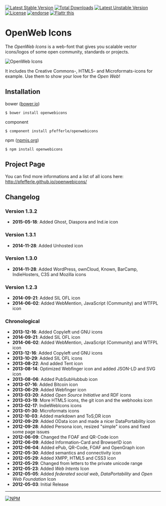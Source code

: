 [![Latest Stable Version](https://poser.pugx.org/pfefferle/openwebicons/v/stable.svg)](https://packagist.org/packages/pfefferle/openwebicons) [![Total Downloads](https://poser.pugx.org/pfefferle/openwebicons/downloads.svg)](https://packagist.org/packages/pfefferle/openwebicons) [![Latest Unstable Version](https://poser.pugx.org/pfefferle/openwebicons/v/unstable.svg)](https://packagist.org/packages/pfefferle/openwebicons) [![License](https://poser.pugx.org/pfefferle/openwebicons/license.svg)](https://packagist.org/packages/pfefferle/openwebicons) [![endorse](http://api.coderwall.com/pfefferle/endorsecount.png)](http://coderwall.com/pfefferle) [![Flattr this](http://button.flattr.com/flattr-badge-large.png)](https://flattr.com/submit/auto?user_id=pfefferle&url=https%3A%2F%2Fgithub.com%2Fpfefferle%2Fopenwebicons)

# OpenWeb Icons

The *OpenWeb Icons* is a web-font that gives you scalable vector icons/logos of some open community, standards or projects.

![OpenWeb Icons](http://pfefferle.github.io/openwebicons/img/OpenWeb-Icons.jpg)

It includes the Creative Commons-, HTML5- and Microformats-icons for example. Use them to show your love for the *Open Web*!

## Installation

bower ([bower.io](http://bower.io/search/?q=openwebicons))

    $ bower install openwebicons

component

    $ component install pfefferle/openwebicons

npm ([npmjs.org](https://www.npmjs.org/package/openwebicons))

    $ npm install openwebicons

## Project Page

You can find more informations and a list of all icons here: http://pfefferle.github.io/openwebicons/

## Changelog

### Version 1.3.2

* **2015-05-18**: Added Ghost, Diaspora and Ind.ie icon

### Version 1.3.1

* **2014-11-28**: Added Unhosted icon

### Version 1.3.0

* **2014-11-28**: Added WordPress, ownCloud, Known, BarCamp, IndieHosters, C3S and Mozilla icons

### Version 1.2.3

* **2014-09-21**: Added SIL OFL icon
* **2014-06-02**: Added WebMention, JavaScript (Community) and WTFPL icon

### Chronological

* **2013-12-16**: Added Copyleft und GNU icons
* **2014-09-21**: Added SIL OFL icon
* **2014-06-02**: Added WebMention, JavaScript (Community) and WTFPL icon
* **2013-12-16**: Added Copyleft und GNU icons
* **2013-10-29**: Added SIL OFL icons
* **2013-08-22**: And added Tent icon
* **2013-08-14**: Optimized Webfinger icon and added JSON-LD and SVG icon
* **2013-08-06**: Added PubSubHubbub icon
* **2013-07-16**: Added Bitcoin icon
* **2013-06-29**: Added Webfinger icon
* **2013-03-20**: Added *Open Source Initiative* and RDF icons
* **2013-03-19**: More HTML5 icons, the git icon and the webhooks icon
* **2013-02-17**: IndieWebIcons icons
* **2013-01-30**: Microformats icons
* **2012-10-03**: Added markdown and ToS;DR icon
* **2012-09-29**: Added OData icon and made a nicer DataPortability icon
* **2012-09-28**: Added Persona icon, resized "simple" icons and fixed some page issues
* **2012-06-09**: Changed the FOAF and QR-Code icon
* **2012-06-09**: Added Information-Card and BrowserID icon
* **2012-06-04**: Added ePub, QR-Code, FOAF and OpenGraph icon
* **2012-05-30**: Added semantics and connectivity icon
* **2012-05-29**: Added XMPP, HTML5 and CSS3 icon
* **2012-05-29**: Changed from letters to the private unicode range
* **2012-05-23**: Added *Web Intents* Icon
* **2012-05-05**: Added *federated social web*, *DataPortability* and *Open Web Foundation* Icon
* **2012-05-03**: Initial Release

---

[![NPM](https://nodei.co/npm/openwebicons.png?downloads=true&stars=true)](https://nodei.co/npm/openwebicons/)
